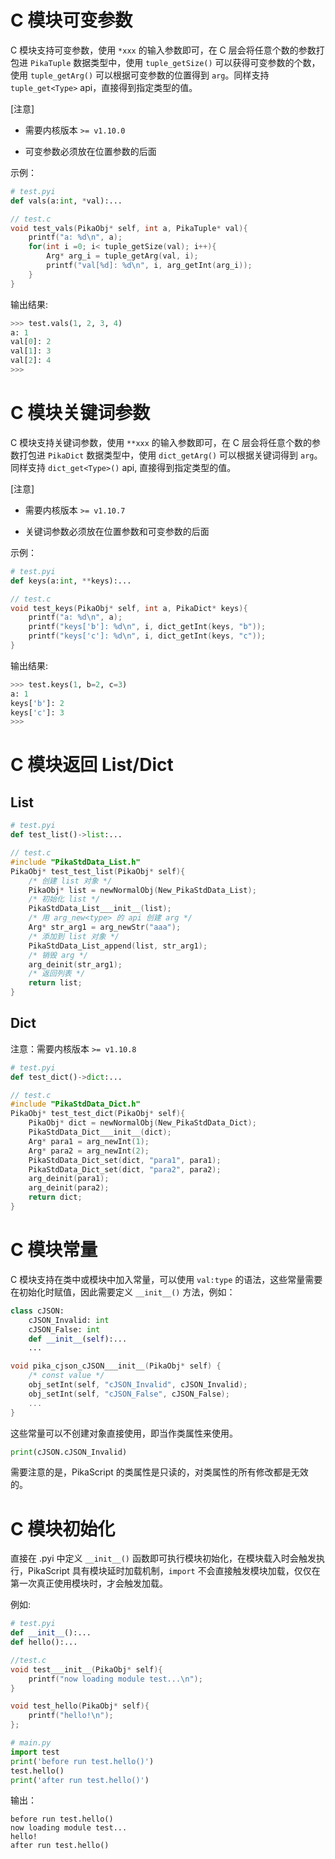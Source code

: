 # C 模块可变参数

C 模块支持可变参数，使用 `*xxx` 的输入参数即可，在 C 层会将任意个数的参数打包进 `PikaTuple` 数据类型中，使用 `tuple_getSize()` 可以获得可变参数的个数，使用 `tuple_getArg()` 可以根据可变参数的位置得到 `arg`。同样支持 `tuple_get<Type>` api，直接得到指定类型的值。


[注意] 

- 需要内核版本 `>= v1.10.0`

- 可变参数必须放在位置参数的后面

示例：

``` python
# test.pyi
def vals(a:int, *val):...
```

``` C
// test.c
void test_vals(PikaObj* self, int a, PikaTuple* val){
    printf("a: %d\n", a);
    for(int i =0; i< tuple_getSize(val); i++){
        Arg* arg_i = tuple_getArg(val, i);
        printf("val[%d]: %d\n", i, arg_getInt(arg_i));
    }
}
```

输出结果:

```python
>>> test.vals(1, 2, 3, 4)
a: 1
val[0]: 2
val[1]: 3
val[2]: 4
>>>
```

# C 模块关键词参数

C 模块支持关键词参数，使用 `**xxx` 的输入参数即可，在 C 层会将任意个数的参数打包进 `PikaDict` 数据类型中，使用 `dict_getArg()` 可以根据关键词得到 `arg`。同样支持 `dict_get<Type>()` api, 直接得到指定类型的值。


[注意] 

- 需要内核版本 `>= v1.10.7`

- 关键词参数必须放在位置参数和可变参数的后面

示例：

``` python
# test.pyi
def keys(a:int, **keys):...
```

``` C
// test.c
void test_keys(PikaObj* self, int a, PikaDict* keys){
    printf("a: %d\n", a);
    printf("keys['b']: %d\n", i, dict_getInt(keys, "b"));
    printf("keys['c']: %d\n", i, dict_getInt(keys, "c"));
}
```

输出结果:

```python
>>> test.keys(1, b=2, c=3)
a: 1
keys['b']: 2
keys['c']: 3
>>>
```

# C 模块返回 List/Dict

## List

``` python
# test.pyi
def test_list()->list:...
```

``` C
// test.c
#include "PikaStdData_List.h"
PikaObj* test_test_list(PikaObj* self){
    /* 创建 list 对象 */
    PikaObj* list = newNormalObj(New_PikaStdData_List);
    /* 初始化 list */
    PikaStdData_List___init__(list);
    /* 用 arg_new<type> 的 api 创建 arg */
    Arg* str_arg1 = arg_newStr("aaa");
    /* 添加到 list 对象 */
    PikaStdData_List_append(list, str_arg1);
    /* 销毁 arg */
    arg_deinit(str_arg1);
    /* 返回列表 */
    return list;
}
```

## Dict

注意：需要内核版本 `>= v1.10.8`

``` python
# test.pyi
def test_dict()->dict:...
```

``` C
// test.c
#include "PikaStdData_Dict.h"
PikaObj* test_test_dict(PikaObj* self){
    PikaObj* dict = newNormalObj(New_PikaStdData_Dict);
    PikaStdData_Dict___init__(dict);
    Arg* para1 = arg_newInt(1);
    Arg* para2 = arg_newInt(2);
    PikaStdData_Dict_set(dict, "para1", para1);
    PikaStdData_Dict_set(dict, "para2", para2);
    arg_deinit(para1);
    arg_deinit(para2);
    return dict;
}
```

# C 模块常量

C 模块支持在类中或模块中加入常量，可以使用 `val:type` 的语法，这些常量需要在初始化时赋值，因此需要定义 `__init__()` 方法，例如：

```python
class cJSON:
    cJSON_Invalid: int
    cJSON_False: int
    def __init__(self):...
    ...
```

```c
void pika_cjson_cJSON___init__(PikaObj* self) {
    /* const value */
    obj_setInt(self, "cJSON_Invalid", cJSON_Invalid);
    obj_setInt(self, "cJSON_False", cJSON_False);
	...
}
```

这些常量可以不创建对象直接使用，即当作类属性来使用。

```python
print(cJSON.cJSON_Invalid)
```

需要注意的是，PikaScript 的类属性是只读的，对类属性的所有修改都是无效的。

# C 模块初始化

直接在 .pyi 中定义 `__init__()` 函数即可执行模块初始化，在模块载入时会触发执行，PikaScript 具有模块延时加载机制，`import` 不会直接触发模块加载，仅仅在第一次真正使用模块时，才会触发加载。

例如:

```python
# test.pyi
def __init__():...
def hello():...
```

``` c
//test.c
void test___init__(PikaObj* self){
    printf("now loading module test...\n");
}

void test_hello(PikaObj* self){
    printf("hello!\n");
};
```

``` python
# main.py
import test
print('before run test.hello()')
test.hello()
print('after run test.hello()')
```

输出：

```
before run test.hello()
now loading module test...
hello!
after run test.hello()
```

